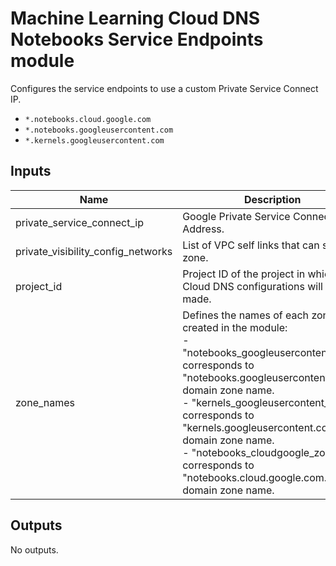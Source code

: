 # Machine Learning Cloud DNS Notebooks Service Endpoints module

Configures the service endpoints to use a custom Private Service Connect IP.

- `*.notebooks.cloud.google.com`
- `*.notebooks.googleusercontent.com`
- `*.kernels.googleusercontent.com`

<!-- BEGINNING OF PRE-COMMIT-TERRAFORM DOCS HOOK -->
## Inputs

| Name | Description | Type | Default | Required |
|------|-------------|------|---------|:--------:|
| private\_service\_connect\_ip | Google Private Service Connect IP Address. | `string` | n/a | yes |
| private\_visibility\_config\_networks | List of VPC self links that can see this zone. | `list(string)` | `[]` | no |
| project\_id | Project ID of the project in which Cloud DNS configurations will be made. | `string` | n/a | yes |
| zone\_names | Defines the names of each zone created in the module:<br>  - "notebooks\_googleusercontent\_zone" corresponds to "notebooks.googleusercontent.com." domain zone name.<br>  - "kernels\_googleusercontent\_zone" corresponds to "kernels.googleusercontent.com." domain zone name.<br>  - "notebooks\_cloudgoogle\_zone" corresponds to "notebooks.cloud.google.com." domain zone name. | <pre>object({<br>    notebooks_googleusercontent_zone = string<br>    kernels_googleusercontent_zone   = string<br>    notebooks_cloudgoogle_zone       = string<br>  })</pre> | n/a | yes |

## Outputs

No outputs.

<!-- END OF PRE-COMMIT-TERRAFORM DOCS HOOK -->
